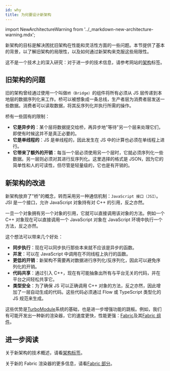 ```yaml
---
id: why
title: 为何要设计新架构
---
```


import NewArchitectureWarning from '../\_markdown-new-architecture-warning.mdx';

<NewArchitectureWarning/>

新架构的目标是解决困扰旧架构在性能和灵活性方面的一些问题。本节提供了基本的背景，以了解旧架构的局限性，以及如何通过新架构来克服这些局限性。

这不是一个技术上的深入研究：对于进一步的技术信息，请参考网站的[架构](/architecture/overview)标签。

## 旧架构的问题

旧的架构曾经通过使用一个叫做`桥（Bridge）`的组件将所有必须从 JS 层传递到本地层的数据序列化来工作。桥可以被想象成一条总线，生产者层为消费者层发送一些数据。消费者可以读取数据，将其反序列化并执行所需的操作。

桥有一些固有的限制：

- **它是异步的**：某个层将数据提交给桥，再异步地"等待"另一个层来处理它们，即使有时候这并不是真正必要的。
- **它是单线程的**：JS 是单线程的，因此发生在 JS 中的计算也必须在单线程上进行。
- **它带来了额外的开销**：每当一个层必须使用另一个层时，它就必须序列化一些数据。另一层则必须对其进行反序列化。这里选择的格式是 JSON，因为它的简单性和人的可读性，但尽管是轻量级的，它也是有开销的。

## 新架构的改进

新架构放弃了"桥"的概念，转而采用另一种通信机制：`JavaScript 接口（JSI）`。JSI 是一个接口，允许 JavaScript 对象持有对 C++ 的引用，反之亦然。

一旦一个对象拥有另一个对象的引用，它就可以直接调用该对象的方法。例如一个 C++ 对象现在可以直接调用一个 JavaScript 对象在 JavaScript 环境中执行一个方法，反之亦然。

这个想法可以带来几个好处：

- **同步执行**：现在可以同步执行那些本来就不应该是异步的函数。
- **并发**：可以在 JavaScript 中调用在不同线程上执行的函数。
- **更低的开销**：新架构不需要再对数据进行序列化/反序列化，因此可以避免序列化的开销。
- **代码共享**：通过引入 C++，现在有可能抽象出所有与平台无关的代码，并在平台之间轻松共享它。
- **类型安全**：为了确保 JS 可以正确调用 C++ 对象的方法，反之亦然，因此增加了一层自动生成的代码。这些代码必须通过 Flow 或 TypeScript 类型化的 JS 规范来生成。

这些优势是[TurboModule](pillars-turbomodules)系统的基础，也是进一步增强功能的跳板。例如，我们有可能开发出一种新的渲染器，它的速度更快，性能更强：[Fabric](/architecture/fabric-renderer)及其[Fabric 组件](pillars-fabric-components)。

## 进一步阅读

关于新架构的技术概述，请看[架构标签](/architecture/overview)。

关于新的 Fabric 渲染器的更多信息，请看[Fabric 部分](/architecture/fabric-renderer)。


